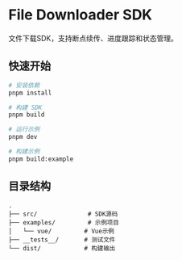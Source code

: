 # File Downloader SDK

文件下载SDK，支持断点续传、进度跟踪和状态管理。

## 快速开始

```bash
# 安装依赖
pnpm install

# 构建 SDK
pnpm build

# 运行示例
pnpm dev

# 构建示例
pnpm build:example
```

## 目录结构
```
.
├── src/              # SDK源码
├── examples/         # 示例项目
│   └── vue/         # Vue示例
├── __tests__/       # 测试文件
└── dist/            # 构建输出
```
